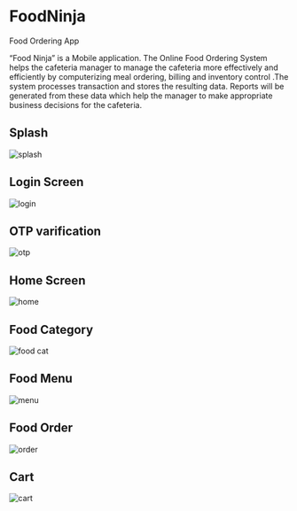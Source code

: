# FoodNinja
Food Ordering App

“Food Ninja” is a Mobile application. The Online Food Ordering System helps the cafeteria
manager to manage the cafeteria more effectively and efficiently by computerizing meal ordering,
billing and inventory control .The system processes transaction and stores the resulting data. 
Reports will be generated from these data which help the manager to make appropriate business decisions for the
cafeteria.


## Splash

![splash](https://user-images.githubusercontent.com/49994608/124217367-da685980-db15-11eb-850d-bebd1e57576d.png)

## Login Screen

![login](https://user-images.githubusercontent.com/49994608/124217401-e7854880-db15-11eb-8b4b-2c94303fd74e.png)

## OTP varification 

![otp](https://user-images.githubusercontent.com/49994608/124217421-efdd8380-db15-11eb-873a-91297f544211.png)

## Home Screen

![home](https://user-images.githubusercontent.com/49994608/124217440-f966eb80-db15-11eb-9919-ab3fb02c0b97.png)

## Food Category

![food cat](https://user-images.githubusercontent.com/49994608/124217454-008df980-db16-11eb-9b18-6f6604de7477.png)

## Food Menu

![menu](https://user-images.githubusercontent.com/49994608/124217478-0aaff800-db16-11eb-8ed9-f4b98e9000b3.png)

## Food Order

![order](https://user-images.githubusercontent.com/49994608/124217494-14396000-db16-11eb-981f-92796687e497.png)

## Cart

![cart](https://user-images.githubusercontent.com/49994608/124217506-1ac7d780-db16-11eb-8880-07e23316d489.png)

